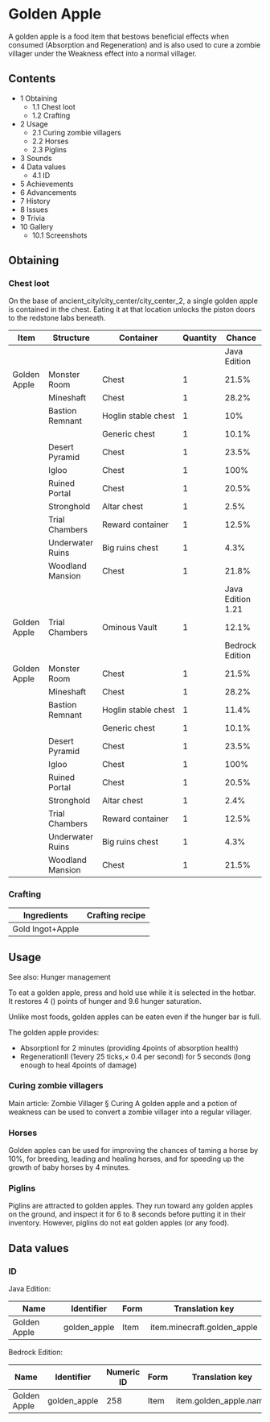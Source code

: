 # Golden Apple
A golden apple is a food item that bestows beneficial effects when consumed (Absorption and Regeneration) and is also used to cure a zombie villager under the Weakness effect into a normal villager.

## Contents
- 1 Obtaining
	- 1.1 Chest loot
	- 1.2 Crafting
- 2 Usage
	- 2.1 Curing zombie villagers
	- 2.2 Horses
	- 2.3 Piglins
- 3 Sounds
- 4 Data values
	- 4.1 ID
- 5 Achievements
- 6 Advancements
- 7 History
- 8 Issues
- 9 Trivia
- 10 Gallery
	- 10.1 Screenshots

## Obtaining
### Chest loot
On the base of ancient_city/city_center/city_center_2, a single golden apple is contained in the chest. Eating it at that location unlocks the piston doors to the redstone labs beneath.

| Item         | Structure        | Container           | Quantity | Chance            |
|--------------|------------------|---------------------|----------|-------------------|
|              |                  |                     |          | Java Edition      |
| Golden Apple | Monster Room     | Chest               | 1        | 21.5%             |
|              | Mineshaft        | Chest               | 1        | 28.2%             |
|              | Bastion Remnant  | Hoglin stable chest | 1        | 10%               |
|              |                  | Generic chest       | 1        | 10.1%             |
|              | Desert Pyramid   | Chest               | 1        | 23.5%             |
|              | Igloo            | Chest               | 1        | 100%              |
|              | Ruined Portal    | Chest               | 1        | 20.5%             |
|              | Stronghold       | Altar chest         | 1        | 2.5%              |
|              | Trial Chambers   | Reward container    | 1        | 12.5%             |
|              | Underwater Ruins | Big ruins chest     | 1        | 4.3%              |
|              | Woodland Mansion | Chest               | 1        | 21.8%             |
|              |                  |                     |          | Java Edition 1.21 |
| Golden Apple | Trial Chambers   | Ominous Vault       | 1        | 12.1%             |
|              |                  |                     |          | Bedrock Edition   |
| Golden Apple | Monster Room     | Chest               | 1        | 21.5%             |
|              | Mineshaft        | Chest               | 1        | 28.2%             |
|              | Bastion Remnant  | Hoglin stable chest | 1        | 11.4%             |
|              |                  | Generic chest       | 1        | 10.1%             |
|              | Desert Pyramid   | Chest               | 1        | 23.5%             |
|              | Igloo            | Chest               | 1        | 100%              |
|              | Ruined Portal    | Chest               | 1        | 20.5%             |
|              | Stronghold       | Altar chest         | 1        | 2.4%              |
|              | Trial Chambers   | Reward container    | 1        | 12.5%             |
|              | Underwater Ruins | Big ruins chest     | 1        | 4.3%              |
|              | Woodland Mansion | Chest               | 1        | 21.5%             |

### Crafting
| Ingredients      | Crafting recipe |
|------------------|-----------------|
| Gold Ingot+Apple |                 |

## Usage
See also: Hunger management

To eat a golden apple, press and hold use while it is selected in the hotbar. It restores 4 () points of hunger and 9.6 hunger saturation.

Unlike most foods, golden apples can be eaten even if the hunger bar is full.

The golden apple provides: 

- AbsorptionI for 2 minutes (providing 4points of absorption health)
- RegenerationII (1every 25 ticks,× 0.4 per second) for 5 seconds (long enough to heal 4points of damage)

### Curing zombie villagers
Main article: Zombie Villager § Curing
A golden apple and a potion of weakness can be used to convert a zombie villager into a regular villager.

### Horses
Golden apples can be used for improving the chances of taming a horse by 10%, for breeding, leading and healing horses, and for speeding up the growth of baby horses by 4 minutes.

### Piglins
Piglins are attracted to golden apples. They run toward any golden apples on the ground, and inspect it for 6 to 8 seconds before putting it in their inventory. However, piglins do not eat golden apples (or any food).

## Data values
### ID
Java Edition:

| Name         | Identifier   | Form | Translation key             |
|--------------|--------------|------|-----------------------------|
| Golden Apple | golden_apple | Item | item.minecraft.golden_apple |

Bedrock Edition:

| Name         | Identifier   | Numeric ID | Form | Translation key        |
|--------------|--------------|------------|------|------------------------|
| Golden Apple | golden_apple | 258        | Item | item.golden_apple.name |

